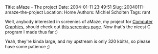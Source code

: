 Title: aMaze - The project
Date: 2004-01-11 23:49:51
Slug: 20040111-amaze-the-project
Location: Home
Authors: Michiel Scholten
Tags: rant

<p>Well, anybody interested in screenies of aMaze, my project for <a href="http://www.cs.vu.nl/~graphics/">Computer Graphics</a>, should check out <a href="/images/screenies/amaze/">this screenies page</a>. Now that's the nicest C program I made thus far :)</p>
<p>Yeah, they're kinda large, and my upstream is only 320 kbit/s, so please have some patience ;)</p>